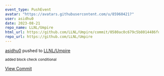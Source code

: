 ```yaml
---
event_type: PushEvent
avatar: "https://avatars.githubusercontent.com/u/85960421?"
user: asidhu0
date: 2023-08-21
repo_name: LLNL/Umpire
html_url: https://github.com/LLNL/Umpire/commit/0580ac0c679c5b8014486fd4357f8b515924917f
repo_url: https://github.com/LLNL/Umpire
---
```


<a href='https://github.com/asidhu0' target='_blank'>asidhu0</a> pushed to <a href='https://github.com/LLNL/Umpire' target='_blank'>LLNL/Umpire</a>

<small>added block check conditional</small>

<a href='https://github.com/LLNL/Umpire/commit/0580ac0c679c5b8014486fd4357f8b515924917f' target='_blank'>View Commit</a>
